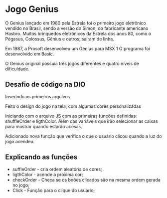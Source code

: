 # Jogo Genius

O Genius lançado em 1980 pela Estrela foi o primeiro jogo eletrônico vendido no Brasil, sendo a versão do Simon, do fabricante americano Hasbro. Muitos brinquedos eletrônicos da Estrela dos anos 80, como o Pégasus, Colossus, Gênius e outros, saíram de linha.

Em 1987, a Prosoft desenvolveu um Genius para MSX 1 O programa foi desenvolvido em Basic.

O Genius original possuía três jogos diferentes e quatro níveis de dificuldade.

## Desafio de código na DIO

Inserindo os primeiros arquivos

Feito o design do jogo na tela, com algumas cores personalizadas

Iniciando com o arquivo JS com as primeiras funções definidas: shuffleOrder e ligthColor. Além das variáveis que irão selecionar as caixas para mostrar quando estarão acesas.

Adicionado nova função que verifica o que o usuário clicou quando a luz do jogo acendeu.

## Explicando as funções
* suffleOrder - cria ordem aleatória de cores;
* ligthColor - acende a próxima cor;
* checkOrder - Checa se os boões clicados são na mesma ordem gerada no jogo;
* Click - Função para o clique do usuário;